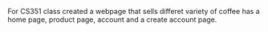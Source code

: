 For CS351 class created a webpage that sells differet variety of coffee has a home page, product page, account and a create account page.  
